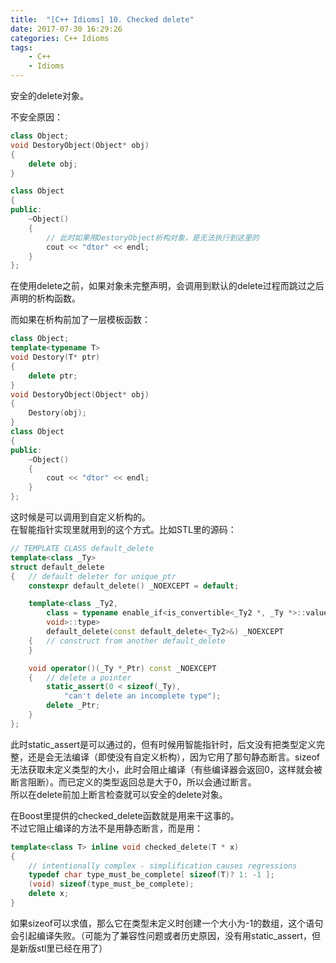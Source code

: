 ```yaml
---
title:  "[C++ Idioms] 10. Checked delete"
date: 2017-07-30 16:29:26
categories: C++ Idioms
tags:
    - C++
    - Idioms
---
```

安全的delete对象。<!--more-->  

不安全原因：
```cpp
class Object;
void DestoryObject(Object* obj)
{
	delete obj;
}

class Object
{
public:
	~Object()
	{
        // 此时如果用DestoryObject析构对象，是无法执行到这里的
		cout << "dtor" << endl;
	}
};
```
在使用delete之前，如果对象未完整声明，会调用到默认的delete过程而跳过之后声明的析构函数。  

而如果在析构前加了一层模板函数：
```cpp
class Object;
template<typename T>
void Destory(T* ptr)
{
	delete ptr;
}
void DestoryObject(Object* obj)
{
	Destory(obj);
}
class Object
{
public:
	~Object()
	{
		cout << "dtor" << endl;
	}
};
```

这时候是可以调用到自定义析构的。  
在智能指针实现里就用到的这个方式。比如STL里的源码：  
```cpp
// TEMPLATE CLASS default_delete
template<class _Ty>
struct default_delete
{	// default deleter for unique_ptr
	constexpr default_delete() _NOEXCEPT = default;

	template<class _Ty2,
		class = typename enable_if<is_convertible<_Ty2 *, _Ty *>::value,
		void>::type>
		default_delete(const default_delete<_Ty2>&) _NOEXCEPT
	{	// construct from another default_delete
	}

	void operator()(_Ty *_Ptr) const _NOEXCEPT
	{	// delete a pointer
		static_assert(0 < sizeof(_Ty),
			"can't delete an incomplete type");
		delete _Ptr;
	}
};
```
此时static_assert是可以通过的，但有时候用智能指针时，后文没有把类型定义完整，还是会无法编译（即使没有自定义析构），因为它用了那句静态断言。sizeof无法获取未定义类型的大小，此时会阻止编译（有些编译器会返回0，这样就会被断言阻断）。而已定义的类型返回总是大于0，所以会通过断言。  
所以在delete前加上断言检查就可以安全的delete对象。  

在Boost里提供的checked_delete函数就是用来干这事的。  
不过它阻止编译的方法不是用静态断言，而是用：
```cpp
template<class T> inline void checked_delete(T * x)
{
    // intentionally complex - simplification causes regressions
    typedef char type_must_be_complete[ sizeof(T)? 1: -1 ];
    (void) sizeof(type_must_be_complete);
    delete x;
}
```
如果sizeof可以求值，那么它在类型未定义时创建一个大小为-1的数组，这个语句会引起编译失败。（可能为了兼容性问题或者历史原因，没有用static_assert，但是新版stl里已经在用了）  

